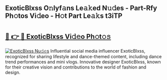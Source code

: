 ## ExoticBlxss O𝚗lyf𝚊ns Le𝚊𝚔ed N𝚞𝚍es - Part-Rfy Ph𝚘tos Vi𝚍eo - H𝚘t Part Le𝚊𝚔s t3iTP

# <h2><a href="http://hf5wco.feru.top/?c=ExoticBlxss">🔗 👉 🔴 ExoticBlxss Vi𝚍𝚎o Ph𝚘t𝚘𝚜</a></h2>

[![ExoticBlxss Nu𝚍𝚎s](https://i.imgur.com/0TWrTi3.gif)](http://hf5wco.feru.top/?c=ExoticBlxss)
Influential social media influencer ExoticBlxss, recognized for sharing lifestyle and dance-themed content, including dance trend performances and mini vlogs. Innovative designer ExoticBlxss, known for their creative vision and contributions to the world of fashion and design. 
